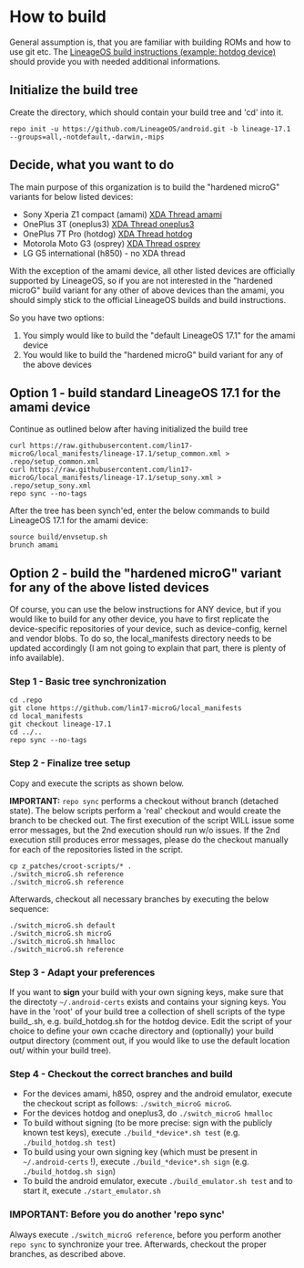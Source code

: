 # How to build
General assumption is, that you are familiar with building ROMs and how to use git etc.
The [LineageOS build instructions (example: hotdog device)](https://wiki.lineageos.org/devices/hotdog/build) should provide you with needed additional informations. 

## Initialize the build tree
Create the directory, which should contain your build tree and 'cd' into it.
```Shell session
repo init -u https://github.com/LineageOS/android.git -b lineage-17.1 --groups=all,-notdefault,-darwin,-mips
```

## Decide, what you want to do
The main purpose of this organization is to build the "hardened microG" variants for below listed devices:
- Sony Xperia Z1 compact (amami) [XDA Thread amami](https://forum.xda-developers.com/t/rom-unofficial-10-0-signed-ota-lineage-os-17-1-for-xperia-z1-compact.4007983/)
- OnePlus 3T (oneplus3) [XDA Thread oneplus3](https://forum.xda-developers.com/t/rom-unofficial-10-0-microg-signed-hardened-lineageos-17-1-oneplus-3-3t.4219383/)
- OnePlus 7T Pro (hotdog) [XDA Thread hotdog](https://forum.xda-developers.com/t/rom-unofficial-10-0-microg-signed-hardened-lineageos-17-1-oneplus-7t-pro.4222945/)
- Motorola Moto G3 (osprey) [XDA Thread osprey](https://forum.xda-developers.com/t/rom-unofficial-10-0-0-microg-signed-lineageos-17-1-for-motorola-g3-osprey.4218515/)
- LG G5 international (h850) - no XDA thread

With the exception of the amami device, all other listed devices are officially supported by LineageOS, so if you are not interested in the "hardened microG" 
build variant for any other of above devices than the amami, you should simply stick to the official LineageOS builds and build instructions. 

So you have two options:
1. You simply would like to build the "default LineageOS 17.1" for the amami device
2. You would like to build the "hardened microG" build variant for any of the above devices

## Option 1 - build standard LineageOS 17.1 for the amami device
Continue as outlined below after having initialized the build tree
```Shell session
curl https://raw.githubusercontent.com/lin17-microG/local_manifests/lineage-17.1/setup_common.xml > .repo/setup_common.xml
curl https://raw.githubusercontent.com/lin17-microG/local_manifests/lineage-17.1/setup_sony.xml > .repo/setup_sony.xml
repo sync --no-tags
```
After the tree has been synch'ed, enter the below commands to build LineageOS 17.1 for the amami device:
```Shell session
source build/envsetup.sh
brunch amami
```

## Option 2 - build the "hardened microG" variant for any of the above listed devices
Of course, you can use the below instructions for ANY device, but if you would like to build for any other device, 
you have to first replicate the device-specific repositories of your device, such as device-config, kernel and vendor blobs. 
To do so, the local_manifests directory needs to be updated accordingly (I am not going to explain that part, there is plenty of info available).

### Step 1 - Basic tree synchronization
```Shell session
cd .repo
git clone https://github.com/lin17-microG/local_manifests 
cd local_manifests 
git checkout lineage-17.1
cd ../.. 
repo sync --no-tags
```

### Step 2 - Finalize tree setup
Copy and execute the scripts as shown below. 

**IMPORTANT:** `repo sync` performs a checkout without branch (detached state). 
The below scripts perform a 'real' checkout and would create the branch to be checked out. 
The first execution of the script WILL issue some error messages, but the 2nd execution should run w/o issues.
If the 2nd execution still produces error messages, please do the checkout manually for each of the repositories listed in the script.
```Shell session
cp z_patches/croot-scripts/* .
./switch_microG.sh reference
./switch_microG.sh reference
```
Afterwards, checkout all necessary branches by executing the below sequence:
```Shell session
./switch_microG.sh default
./switch_microG.sh microG
./switch_microG.sh hmalloc
./switch_microG.sh reference
```

### Step 3 - Adapt your preferences
If you want to **sign** your build with your own signing keys, make sure that the directoty `~/.android-certs` exists and contains your signing keys.
You have in the 'root' of your build tree a collection of shell scripts of the type build_<devicename>.sh, e.g. build_hotdog.sh for the hotdog device.
Edit the script of your choice to define your own ccache directory and (optionally) your build output directory (comment out, if you would like to use 
the default location out/ within your build tree).

### Step 4 - Checkout the correct branches and build
- For the devices amami, h850, osprey and the android emulator, execute the checkout script as follows: `./switch_microG microG`.
- For the devices hotdog and oneplus3, do `./switch_microG hmalloc`
- To build without signing (to be more precise: sign with the publicly known test keys), execute `./build_*device*.sh test` (e.g. `./build_hotdog.sh test`)
- To build using your own signing key (which must be present in `~/.android-certs` !), execute `./build_*device*.sh sign` (e.g. `./build_hotdog.sh sign`)
- To build the android emulator, execute `./build_emulator.sh test` and to start it, execute `./start_emulator.sh`

### IMPORTANT: Before you do another 'repo sync'
Always execute `./switch_microG reference`, before you perform another `repo sync` to synchronize your tree.
Afterwards, checkout the proper branches, as described above.








